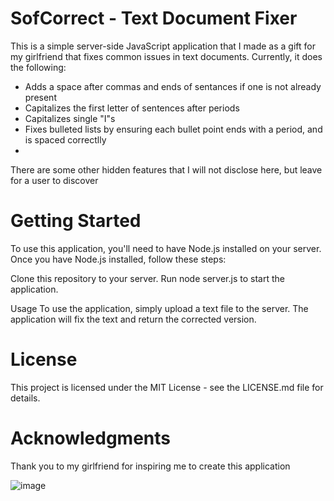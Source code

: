 # SofCorrect - Text Document Fixer

This is a simple server-side JavaScript application that I made as a gift for my girlfriend that fixes common issues in text documents. Currently, it does the following:

- Adds a space after commas and ends of sentances if one is not already present
- Capitalizes the first letter of sentences after periods
- Capitalizes single "I"s
- Fixes bulleted lists by ensuring each bullet point ends with a period, and is spaced correctlly
- 
There are some other hidden features that I will not disclose here, but leave for a user to discover
# Getting Started
To use this application, you'll need to have Node.js installed on your server. Once you have Node.js installed, follow these steps:

Clone this repository to your server.
Run node server.js to start the application.

Usage
To use the application, simply upload a text file to the server. The application will fix the text and return the corrected version.

# License
This project is licensed under the MIT License - see the LICENSE.md file for details.

# Acknowledgments
Thank you to my girlfriend for inspiring me to create this application

![image](https://github.com/Jovan11111/Sofija/assets/75695070/ff1d1009-0413-40cc-893f-cfb94c0c7f60)
